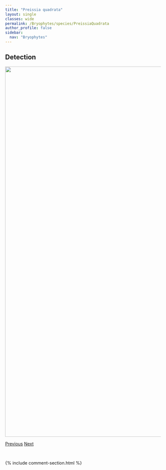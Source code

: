 ```yaml
---
title: "Preissia quadrata"
layout: single
classes: wide
permalink: /Bryophytes/species/PreissiaQuadrata
author_profile: false
sidebar:
  nav: "Bryophytes"
---
```


<h2>Detection</h2>

<a href="https://drive.google.com/uc?export=view&id=1KsC8Rt83upGvJYLqs993ghOBLC4bctqs">
<img src="https://drive.google.com/uc?export=view&id=1KsC8Rt83upGvJYLqs993ghOBLC4bctqs" height = "1200" width = "800">
</a>


<a href="/DevelopmentWebsite/Bryophytes/species/PolytrichumJensenii" class="pagination--pager" title="Polytrichum jensenii">Previous</a> <a href="/DevelopmentWebsite/Bryophytes/species/PseudobryumCinclidioides" class="pagination--pager" title="Pseudobryum cinclidioides">Next</a>

<p>&nbsp;</p>

{% include comment-section.html %}
